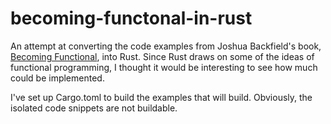 # becoming-functonal-in-rust

An attempt at converting the code examples from Joshua Backfield's book,
[Becoming Functional](http://shop.oreilly.com/product/0636920030331.do), into
Rust. Since Rust draws on some of the ideas of functional programming, I thought
it would be interesting to see how much could be implemented.

I've set up Cargo.toml to build the examples that will build. Obviously, the
isolated code snippets are not buildable.
